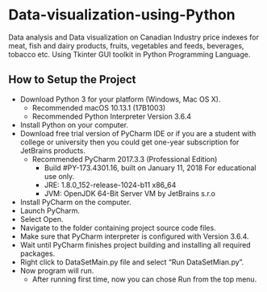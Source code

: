 # Data-visualization-using-Python
Data analysis and Data visualization on Canadian Industry price indexes for meat, fish and dairy products, fruits, vegetables and feeds, beverages, tobacco etc. Using Tkinter GUI toolkit in Python Programming Language.

## How to Setup the Project
  * Download Python 3 for your platform (Windows, Mac OS X).
    - Recommended macOS 10.13.1 (17B1003)
    - Recommended Python Interpreter Version 3.6.4
  * Install Python on your computer.
  * Download free trial version of PyCharm IDE or if you are a student with college or university then 
    you could get one-year subscription for JetBrains products.
    * Recommended PyCharm 2017.3.3 (Professional Edition)
      - Build #PY-173.4301.16, built on January 11, 2018
        For educational use only.
      - JRE: 1.8.0_152-release-1024-b11 x86_64
      - JVM: OpenJDK 64-Bit Server VM by JetBrains s.r.o
  * Install PyCharm on the computer.
  * Launch PyCharm.
  * Select Open.
  * Navigate to the folder containing project source code files.
  * Make sure that PyCharm interpreter is configured with Version 3.6.4.
  * Wait until PyCharm finishes project building and installing all required packages.
  * Right click to DataSetMain.py file and select “Run DataSetMian.py”.
  * Now program will run.
    - After running first time, now you can chose Run from the top menu.

  
